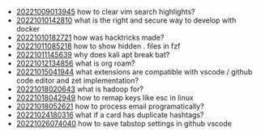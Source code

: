 - [20221009013945](/zet/20221009013945/README.md) how to clear vim search highlights?
- [20221010142810](/zet/20221010142810/README.md) what is the right and secure way to develop with docker
- [20221010182721](/zet/20221010182721/README.md) how was hacktricks made?
- [20221011085218](/zet/20221011085218/README.md) how to show hidden . files in fzf
- [20221011145639](/zet/20221011145639/README.md) why does kali apt break bat?
- [20221012134856](/zet/20221012134856/README.md) what is org roam?
- [20221015041944](/zet/20221015041944/README.md) what extensions are compatible with vscode / github code editor and zet implementation?
- [20221018020643](/zet/20221018020643/README.md) what is hadoop for?
- [20221018042949](/zet/20221018042949/README.md) how to remap keys like esc in linux
- [20221018052621](/zet/20221018052621/README.md) how to process email programatically?
- [20221024180316](/zet/20221024180316/README.md) what if a card has duplicate hashtags?
- [20221026074040](/zet/20221026074040/README.md) how to save tabstop settings in github vscode
